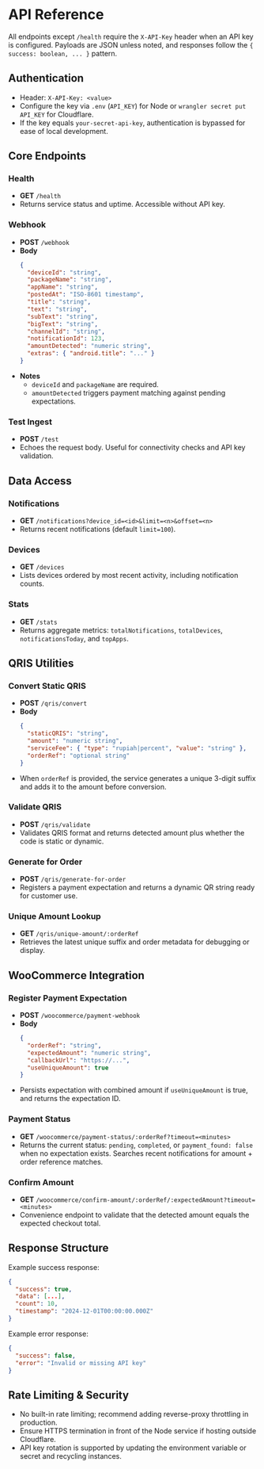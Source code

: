 # API Reference

All endpoints except `/health` require the `X-API-Key` header when an API key is configured. Payloads are JSON unless noted, and responses follow the `{ success: boolean, ... }` pattern.

## Authentication

- Header: `X-API-Key: <value>`
- Configure the key via `.env` (`API_KEY`) for Node or `wrangler secret put API_KEY` for Cloudflare.
- If the key equals `your-secret-api-key`, authentication is bypassed for ease of local development.

## Core Endpoints

### Health
- **GET** `/health`
- Returns service status and uptime. Accessible without API key.

### Webhook
- **POST** `/webhook`
- **Body**
  ```json
  {
    "deviceId": "string",
    "packageName": "string",
    "appName": "string",
    "postedAt": "ISO-8601 timestamp",
    "title": "string",
    "text": "string",
    "subText": "string",
    "bigText": "string",
    "channelId": "string",
    "notificationId": 123,
    "amountDetected": "numeric string",
    "extras": { "android.title": "..." }
  }
  ```
- **Notes**
  - `deviceId` and `packageName` are required.
  - `amountDetected` triggers payment matching against pending expectations.

### Test Ingest
- **POST** `/test`
- Echoes the request body. Useful for connectivity checks and API key validation.

## Data Access

### Notifications
- **GET** `/notifications?device_id=<id>&limit=<n>&offset=<n>`
- Returns recent notifications (default `limit=100`).

### Devices
- **GET** `/devices`
- Lists devices ordered by most recent activity, including notification counts.

### Stats
- **GET** `/stats`
- Returns aggregate metrics: `totalNotifications`, `totalDevices`, `notificationsToday`, and `topApps`.

## QRIS Utilities

### Convert Static QRIS
- **POST** `/qris/convert`
- **Body**
  ```json
  {
    "staticQRIS": "string",
    "amount": "numeric string",
    "serviceFee": { "type": "rupiah|percent", "value": "string" },
    "orderRef": "optional string"
  }
  ```
- When `orderRef` is provided, the service generates a unique 3-digit suffix and adds it to the amount before conversion.

### Validate QRIS
- **POST** `/qris/validate`
- Validates QRIS format and returns detected amount plus whether the code is static or dynamic.

### Generate for Order
- **POST** `/qris/generate-for-order`
- Registers a payment expectation and returns a dynamic QR string ready for customer use.

### Unique Amount Lookup
- **GET** `/qris/unique-amount/:orderRef`
- Retrieves the latest unique suffix and order metadata for debugging or display.

## WooCommerce Integration

### Register Payment Expectation
- **POST** `/woocommerce/payment-webhook`
- **Body**
  ```json
  {
    "orderRef": "string",
    "expectedAmount": "numeric string",
    "callbackUrl": "https://...",
    "useUniqueAmount": true
  }
  ```
- Persists expectation with combined amount if `useUniqueAmount` is true, and returns the expectation ID.

### Payment Status
- **GET** `/woocommerce/payment-status/:orderRef?timeout=<minutes>`
- Returns the current status: `pending`, `completed`, or `payment_found: false` when no expectation exists. Searches recent notifications for amount + order reference matches.

### Confirm Amount
- **GET** `/woocommerce/confirm-amount/:orderRef/:expectedAmount?timeout=<minutes>`
- Convenience endpoint to validate that the detected amount equals the expected checkout total.

## Response Structure

Example success response:
```json
{
  "success": true,
  "data": [...],
  "count": 10,
  "timestamp": "2024-12-01T00:00:00.000Z"
}
```

Example error response:
```json
{
  "success": false,
  "error": "Invalid or missing API key"
}
```

## Rate Limiting & Security

- No built-in rate limiting; recommend adding reverse-proxy throttling in production.
- Ensure HTTPS termination in front of the Node service if hosting outside Cloudflare.
- API key rotation is supported by updating the environment variable or secret and recycling instances.
